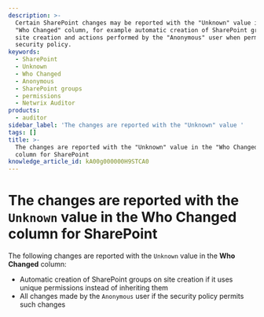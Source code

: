 ```yaml
---
description: >-
  Certain SharePoint changes may be reported with the "Unknown" value in the
  "Who Changed" column, for example automatic creation of SharePoint groups on
  site creation and actions performed by the "Anonymous" user when permitted by
  security policy.
keywords:
  - SharePoint
  - Unknown
  - Who Changed
  - Anonymous
  - SharePoint groups
  - permissions
  - Netwrix Auditor
products:
  - auditor
sidebar_label: 'The changes are reported with the "Unknown" value '
tags: []
title: >-
  The changes are reported with the "Unknown" value in the "Who Changed"
  column for SharePoint
knowledge_article_id: kA00g000000H9STCA0
---
```


# The changes are reported with the `Unknown` value in the **Who Changed** column for SharePoint

The following changes are reported with the `Unknown` value in the **Who Changed** column:

- Automatic creation of SharePoint groups on site creation if it uses unique permissions instead of inheriting them
- All changes made by the `Anonymous` user if the security policy permits such changes
